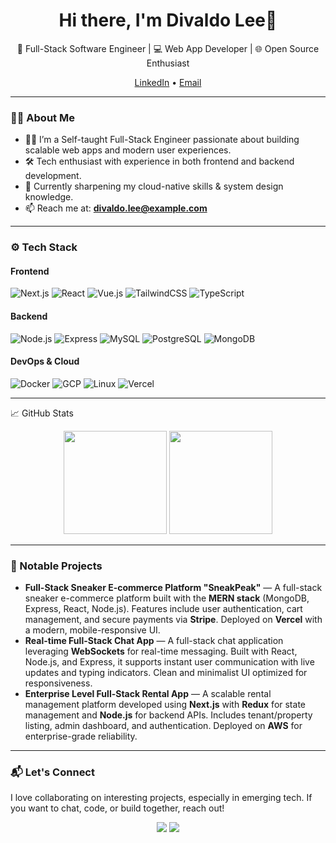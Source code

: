 <!-- GitHub Profile README -->

<h1 align="center">Hi there, I'm Divaldo Lee👋</h1>

<p align="center">
  🚀 Full-Stack Software Engineer | 💻 Web App Developer | 🌐 Open Source Enthusiast
</p>

<p align="center">
  <a href="https://www.linkedin.com/in/divaldolee" target="_blank">LinkedIn</a> • 
  <a href="mailto:divaldo.lee@gmail.com">Email</a>
</p>

---

### 🧑‍💻 About Me

- 👨‍💻 I’m a Self-taught Full-Stack Engineer passionate about building scalable web apps and modern user experiences.
- 🛠️ Tech enthusiast with experience in both frontend and backend development.
- 🌱 Currently sharpening my cloud-native skills & system design knowledge.
- 📫 Reach me at: **divaldo.lee@example.com**

---

### ⚙️ Tech Stack

#### Frontend
![Next.js](https://img.shields.io/badge/-Next.js-black?logo=next.js&logoColor=white)
![React](https://img.shields.io/badge/-React-61DAFB?logo=react&logoColor=black)
![Vue.js](https://img.shields.io/badge/-Vue.js-4FC08D?logo=vue.js&logoColor=white)
![TailwindCSS](https://img.shields.io/badge/-TailwindCSS-06B6D4?logo=tailwindcss&logoColor=white)
![TypeScript](https://img.shields.io/badge/-TypeScript-3178C6?logo=typescript&logoColor=white)

#### Backend
![Node.js](https://img.shields.io/badge/-Node.js-339933?logo=node.js&logoColor=white)
![Express](https://img.shields.io/badge/-Express-black?logo=express&logoColor=white)
![MySQL](https://img.shields.io/badge/-MySQL-4479A1?logo=mysql&logoColor=white)
![PostgreSQL](https://img.shields.io/badge/-PostgreSQL-4169E1?logo=postgresql&logoColor=white)
![MongoDB](https://img.shields.io/badge/-MongoDB-47A248?logo=mongodb&logoColor=white)

#### DevOps & Cloud
![Docker](https://img.shields.io/badge/-Docker-2496ED?logo=docker&logoColor=white)
![GCP](https://img.shields.io/badge/-Google%20Cloud-4285F4?logo=google-cloud&logoColor=white)
![Linux](https://img.shields.io/badge/-Linux-FCC624?logo=linux&logoColor=black)
![Vercel](https://img.shields.io/badge/-Vercel-000000?logo=vercel&logoColor=white)

---

📈 GitHub Stats
<!-- IMPORTANT: Replace "yourusername" with your actual GitHub username in the links below -->

<p align="center">
<img src="https://github-readme-stats.vercel.app/api?username=DivaldoLee47&show_icons=true&theme=tokyonight" height="165">
<img src="https://github-readme-stats.vercel.app/api/top-langs/?username=DivaldoLee47&layout=compact&theme=tokyonight" height="165">
</p>

---

### 🚀 Notable Projects

- **Full-Stack Sneaker E-commerce Platform "SneakPeak"** —  A full-stack sneaker e-commerce platform built with the **MERN stack** (MongoDB, Express, React, Node.js). Features include user authentication, cart management, and secure payments via **Stripe**. Deployed on **Vercel** with a modern, mobile-responsive UI.
- **Real-time Full-Stack Chat App** — A full-stack chat application leveraging **WebSockets** for real-time messaging. Built with React, Node.js, and Express, it supports instant user communication with live updates and typing indicators. Clean and minimalist UI optimized for responsiveness.
- **Enterprise Level Full-Stack Rental App** — A scalable rental management platform developed using **Next.js** with **Redux** for state management and **Node.js** for backend APIs. Includes tenant/property listing, admin dashboard, and authentication. Deployed on **AWS** for enterprise-grade reliability.

---

### 📬 Let's Connect

I love collaborating on interesting projects, especially in emerging tech. If you want to chat, code, or build together, reach out!

<p align="center">
  <a href="mailto:divaldo.lee@gmail.com"><img src="https://img.shields.io/badge/email-D14836?style=for-the-badge&logo=gmail&logoColor=white" /></a>
  <a href="https://www.linkedin.com/in/divaldolee"><img src="https://img.shields.io/badge/linkedin-0077B5?style=for-the-badge&logo=linkedin&logoColor=white" /></a>
</p>
